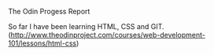 The Odin Progess Report

So far I have been learning HTML, CSS and GIT. 
(http://www.theodinproject.com/courses/web-development-101/lessons/html-css)